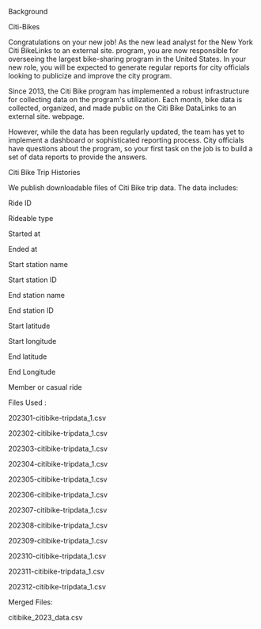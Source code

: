 Background

Citi-Bikes

Congratulations on your new job! As the new lead analyst for the New York Citi BikeLinks to an external site. program, you are now responsible for overseeing the largest bike-sharing program in the United States. In your new role, you will be expected to generate regular reports for city officials looking to publicize and improve the city program.

Since 2013, the Citi Bike program has implemented a robust infrastructure for collecting data on the program's utilization. Each month, bike data is collected, organized, and made public on the Citi Bike DataLinks to an external site. webpage.

However, while the data has been regularly updated, the team has yet to implement a dashboard or sophisticated reporting process. City officials have questions about the program, so your first task on the job is to build a set of data reports to provide the answers.


Citi Bike Trip Histories

We publish downloadable files of Citi Bike trip data. The data includes:

Ride ID

Rideable type

Started at

Ended at

Start station name

Start station ID

End station name

End station ID

Start latitude

Start longitude

End latitude

End Longitude

Member or casual ride



Files Used :

202301-citibike-tripdata_1.csv

202302-citibike-tripdata_1.csv

202303-citibike-tripdata_1.csv

202304-citibike-tripdata_1.csv

202305-citibike-tripdata_1.csv

202306-citibike-tripdata_1.csv

202307-citibike-tripdata_1.csv

202308-citibike-tripdata_1.csv

202309-citibike-tripdata_1.csv

202310-citibike-tripdata_1.csv

202311-citibike-tripdata_1.csv

202312-citibike-tripdata_1.csv


Merged Files:

citibike_2023_data.csv
